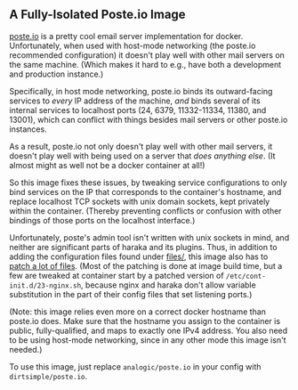 ## A Fully-Isolated Poste.io Image

[poste.io](https://poste.io) is a pretty cool email server implementation for docker.  Unfortunately, when used with host-mode networking (the poste.io recommended configuration) it doesn't play well with other mail servers on the same machine.  (Which makes it hard to e.g., have both a development and production instance.)

Specifically, in host mode networking, poste.io binds its outward-facing services to *every* IP address of the machine, *and* binds several of its internal services to localhost ports (24, 6379, 11332-11334, 11380, and 13001), which can conflict with things besides mail servers or other poste.io instances.

As a result, poste.io not only doesn't play well with other mail servers, it doesn't play well with being used on a server that *does anything else*.  (It almost might as well not be a docker container at all!)

So this image fixes these issues, by tweaking service configurations to only bind services on the IP that corresponds to the container's hostname, and replace localhost TCP sockets with unix domain sockets, kept privately within the container.  (Thereby preventing conflicts or confusion with other bindings of those ports on the localhost interface.)

Unfortunately, poste's admin tool isn't written with unix sockets in mind, and neither are significant parts of haraka and its plugins.  Thus, in addition to adding the configuration files found under [files/](files/), this image also has to [patch a lot of files](files/patches).  (Most of the patching is done at image build time, but a few are tweaked at container start by a patched version of `/etc/cont-init.d/23-nginx.sh`, because nginx and haraka don't allow variable substitution in the part of their config files that set listening ports.)

(Note: this image relies even more on a correct docker hostname than poste.io does.  Make sure that the hostname you assign to the container is public, fully-qualified, and maps to exactly one IPv4 address.  You also need to be using host-mode networking, since in any other mode this image isn't needed.)

To use this image, just replace `analogic/poste.io` in your config with `dirtsimple/poste.io`.